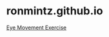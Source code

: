 # ronmintz.github.io
<a href="https://github.com/ronmintz/eye-movement-exercise/tree/master/week8/two-eyes">Eye Movement Exercise</a>
